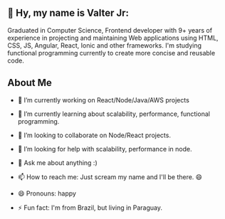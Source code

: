 
## 👋  Hy, my name is Valter Jr: 

Graduated in Computer Science, Frontend developer with 9+ years of experience in projecting and maintaining Web applications using HTML, CSS, JS, Angular, React, Ionic and other frameworks. I'm studying functional programming currently to create more concise and reusable code.

## About Me

- 🔭 I’m currently working on React/Node/Java/AWS projects

- 🌱 I’m currently learning about scalability, performance, functional programming. 

- 👯 I’m looking to collaborate on Node/React projects.

- 🤔 I’m looking for help with scalability, performance in node. 

- 💬 Ask me about anything :)

- 📫 How to reach me: Just scream  my name and I'll be there. 😄

- 😄 Pronouns: happy

- ⚡ Fun fact: I'm from Brazil, but living in Paraguay. 


